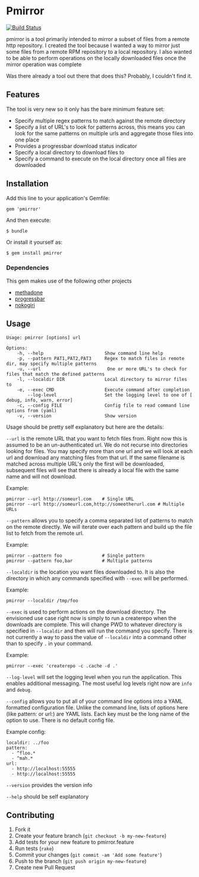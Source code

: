 # Pmirror

[![Build
Status](https://travis-ci.org/adnichols/pmirror.png?branch=master)](https://travis-ci.org/adnichols/pmirror)

pmirror is a tool primarily intended to mirror a subset of files from a
remote http repository. I created the tool because I wanted a way to
mirror just some files from a remote RPM repository to a local
repository. I also wanted to be able to perform operations on the
locally downloaded files once the mirror operation was complete

Was there already a tool out there that does this? Probably, I couldn't
find it. 

## Features

The tool is very new so it only has the bare minimum feature set:

- Specify multiple regex patterns to match against the remote directory
- Specify a list of URL's to look for patterns across, this means you
  can look for the same patterns on multiple urls and aggregate those
  files into one place
- Provides a progressbar download status indicator
- Specify a local directory to download files to
- Specify a command to execute on the local directory once all files are
  downloaded

## Installation

Add this line to your application's Gemfile:

    gem 'pmirror'

And then execute:

    $ bundle

Or install it yourself as:

    $ gem install pmirror

### Dependencies

This gem makes use of the following other projects

- [methadone](https://github.com/davetron5000/methadone)
- [progressbar](https://github.com/peleteiro/progressbar)
- [nokogiri](http://nokogiri.org/)

## Usage

```
Usage: pmirror [options] url

Options:
    -h, --help                       Show command line help
    -p, --pattern PAT1,PAT2,PAT3     Regex to match files in remote dir, may specify multiple patterns
    -u, --url                         One or more URL's to check for files that match the defined patterns
    -l, --localdir DIR               Local directory to mirror files to
    -e, --exec CMD                   Execute command after completion
        --log-level                  Set the logging level to one of [ debug, info, warn, error]
    -c, --config FILE                Config file to read command line options from (yaml)
    -v, --version                    Show version
```

Usage should be pretty self explanatory but here are the details:

`--url` is the remote URL that you want to fetch files from. Right now
this is assumed to be an un-authenticated url. We do not recurse into
directories looking for files. You may specify more than one url and we
will look at each url and download any matching files from that url. If
the same filename is matched across multiple URL's only the first will
be downloaded, subsequent files will see that there is already a local
file with the same name and will not download. 

Example:
```
pmirror --url http://someurl.com    # Single URL
pmirror --url http://someurl.com,http://someotherurl.com # Multiple URLs
```

`--pattern` allows you to specify a comma separated list of patterns to
match on the remote directly. We will iterate over each pattern and
build up the file list to fetch from the remote url. 

Example:
```
pmirror --pattern foo               # Single pattern
pmirror --pattern foo,bar           # Multiple patterns
```

`--localdir` is the location you want files downloaded to. It is also
the directory in which any commands specified with `--exec` will be
performed.

Example:
```
pmirror --localdir /tmp/foo
```

`--exec` is used to perform actions on the download directory. The
envisioned use case right now is simply to run a createrepo when the
downloads are complete. This will change PWD to whatever directory is
specified in `--localdir` and then will run the command you specify.
There is not currently a way to pass the value of `--localdir` into a
command other than to specify `.` in your command. 

Example:
```
pmirror --exec 'createrepo -c .cache -d .'
```

`--log-level` will set the logging level when you run the application.
This enables additional messaging. The most useful log levels right now
are `info` and `debug`. 

`--config` allows you to put all of your command line options into a
YAML formatted configuration file. Unlike the command line, lists of
options here (like pattern: or url:) are YAML lists. Each key must be
the long name of the option to use. There is no default config file. 

Example config:
```
localdir: ../foo
pattern:
  - ^floo.*
  - ^mah.*
url:
  - http://localhost:55555
  - http://localhost:55555
```

`--version` provides the version info

`--help` should be self explanatory

## Contributing

1. Fork it
2. Create your feature branch (`git checkout -b my-new-feature`)
3. Add tests for your new feature to pmirror.feature
4. Run tests (`rake`)
5. Commit your changes (`git commit -am 'Add some feature'`)
6. Push to the branch (`git push origin my-new-feature`)
7. Create new Pull Request
